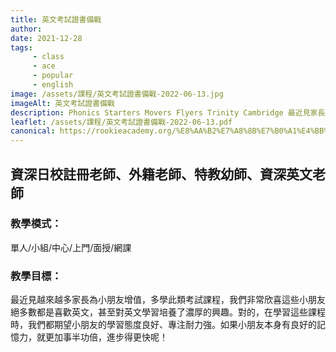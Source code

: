 ```yaml
---
title: 英文考試證書備戰
author:
date: 2021-12-28
tags: 
     - class
     - ace
     - popular
     - english
image: /assets/課程/英文考試證書備戰-2022-06-13.jpg
imageAlt: 英文考試證書備戰
description: Phonics Starters Movers Flyers Trinity Cambridge 最近見家長傾向為小朋友增值，為未來舖路，淘醉學習此類考試課程，我們非常欣喜這些小朋友絕多數都是喜歡英文，甚至對英文學習培養了濃厚的興趣。對的，在學習這些課程時，我們都期望小朋友的學習態度良好、專注耐力強。如果小朋友本身有良好的記憶力，就更加事半功倍，進步得更快呢！
leaflet: /assets/課程/英文考試證書備戰-2022-06-13.pdf
canonical: https://rookieacademy.org/%E8%AA%B2%E7%A8%8B%E7%B0%A1%E4%BB%8B/%E8%8B%B1%E8%AA%9E%E8%80%83%E8%A9%A6%E8%AA%8D%E8%AD%89%E8%AA%B2%E7%A8%8B/
---
```


## 資深日校註冊老師、外籍老師、特教幼師、資深英文老師

### 教學模式：

單人/小組/中心/上門/面授/網課

### 教學目標：

最近見越來越多家長為小朋友增值，多學此類考試課程，我們非常欣喜這些小朋友絕多數都是喜歡英文，甚至對英文學習培養了濃厚的興趣。對的，在學習這些課程時，我們都期望小朋友的學習態度良好、專注耐力強。如果小朋友本身有良好的記憶力，就更加事半功倍，進步得更快呢！
